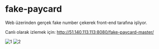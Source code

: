 # fake-paycard

Web üzerinden gerçek fake number çekerek front-end tarafına işliyor.

Canlı olarak izlemek için: http://51.140.113.113:8080/fake-paycard-master/

![1](https://i.hizliresim.com/bvm5DG.png)
![2](https://i.hizliresim.com/dLm537.png)
